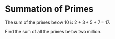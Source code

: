 # Summation of Primes
The sum of the primes below 10 is 2 + 3 + 5 + 7 = 17.

Find the sum of all the primes below two million.